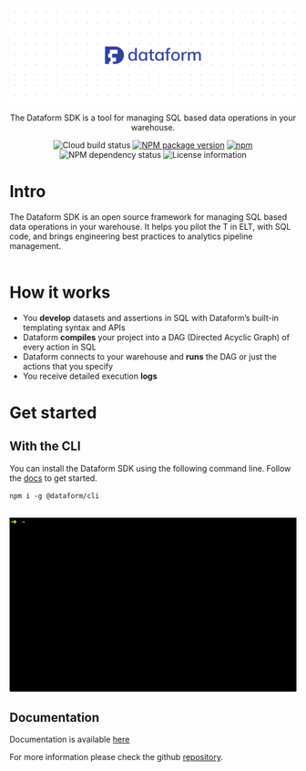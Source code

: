 <p align="center">
  <img src="https://raw.githubusercontent.com/dataform-co/dataform/master/static/images/github_bg.png">
</p>
<p align="center">
  The Dataform SDK is a tool for managing SQL based data operations in your warehouse.
</p>
<div align="center">
  <img src="https://storage.googleapis.com/dataform-cloud-build-badges/build/status.svg" alt="Cloud build status"/>
  <a href="https://www.npmjs.com/package/@dataform/cli"><img src="https://badge.fury.io/js/%40dataform%2Fcli.svg" alt="NPM package version" /></a>
  <a href="https://www.npmjs.com/package/@dataform/cli"><img alt="npm" src="https://img.shields.io/npm/dm/@dataform/cli.svg" alt="Monthly downloads" /></a>
</div>
<div align="center">
  <img src="https://david-dm.org/dataform-co/dataform.svg" alt="NPM dependency status" />
  <!-- <img src="https://slack.dataform.co/badge.svg" alt="Dataform Slack" /> -->
  <img src="https://img.shields.io/github/license/dataform-co/dataform.svg" alt="License information" />
</div>
<div align="center">
  <!-- <a href="https://twitter.com/dataform"><img src="https://img.shields.io/twitter/follow/dataform.svg?style=social" alt="Follow Dataform on Twitter" /></a> -->
</div>

# Intro

The Dataform SDK is an open source framework for managing SQL based data operations in your warehouse. It helps you pilot the T in ELT, with SQL code, and brings engineering best practices to analytics pipeline management.
<br/>
<br/>

# How it works

- You **develop** datasets and assertions in SQL with Dataform’s built-in templating syntax and APIs
- Dataform **compiles** your project into a DAG (Directed Acyclic Graph) of every action in SQL
- Dataform connects to your warehouse and **runs** the DAG or just the actions that you specify
- You receive detailed execution **logs**

# Get started

## With the CLI

You can install the Dataform SDK using the following command line. Follow the [docs](https://docs.dataform.co/guides/command-line-interface/) to get started.

```
npm i -g @dataform/cli
```

<br/>

<img width="700" src="https://raw.githubusercontent.com/dataform-co/dataform/master/static/images/gif.gif">

## Documentation

Documentation is available [here](https://docs.dataform.co/)


For more information please check the github [repository](https://github.com/dataform-co/dataform).
